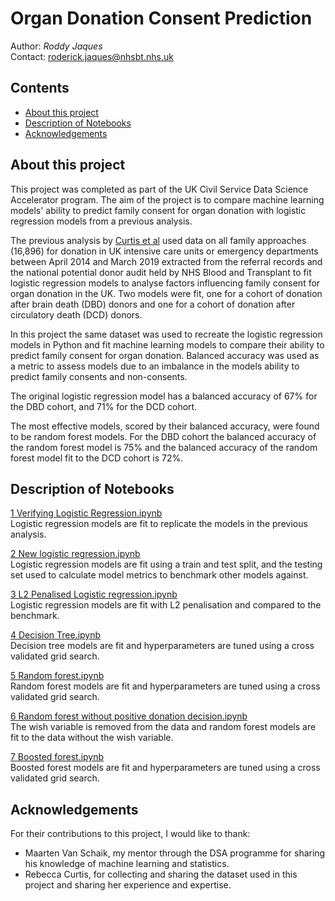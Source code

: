 # Organ Donation Consent Prediction
Author: *Roddy Jaques* <br/>
Contact: roderick.jaques@nhsbt.nhs.uk
## Contents
- [About this project](#about)
- [Description of Notebooks](#bookdesc)
- [Acknowledgements](#author)

<a name="about"/>

## About this project
This project was completed as part of the UK Civil Service Data Science Accelerator program. The aim of the project is to compare machine learning models' ability to predict family consent for organ donation with logistic regression models from a previous analysis.

The previous analysis by [Curtis et al](https://doi.org/10.1111/anae.15485) used data on all family approaches (16,896) for donation in UK intensive care units or emergency departments between April 2014 and March 2019 extracted from the referral records and the national potential donor audit held by NHS Blood and Transplant to fit logistic regression models to analyse factors influencing family consent for organ donation in the UK. Two models were fit, one for a cohort of donation after brain death (DBD) donors and one for a cohort of donation after circulatory death (DCD) donors.

In this project the same dataset was used to recreate the logistic regression models in Python and fit machine learning models to compare their ability to predict family consent for organ donation. Balanced accuracy was used as a metric to assess models due to an imbalance in the models ability to predict family consents and non-consents.

The original logistic regression model has a balanced accuracy of 67% for the DBD cohort, and 71% for the DCD cohort. 

The most effective models, scored by their balanced accuracy, were found to be random forest models. For the DBD cohort the balanced accuracy of the random forest model is 75% and the balanced accuracy of the random forest model fit to the DCD cohort is 72%. 

<a name="bookdesc"/>

## Description of Notebooks

[1 Verifying Logistic Regression.ipynb](1%20Verifying%20Logistic%20Regression.ipynb)<br/>
Logistic regression models are fit to replicate the models in the previous analysis. 

[2 New logistic regression.ipynb](2%20New%20logistic%20regression.ipynb)<br/>
Logistic regression models are fit using a train and test split, and the testing set used to calculate model metrics to benchmark other models against.

[3 L2 Penalised Logistic regression.ipynb](3%20L2%20enalised%20Logistic%20regression.ipynb)<br/>
Logistic regression models are fit with L2 penalisation and compared to the benchmark.

[4 Decision Tree.ipynb](4%20Decision%20Tree.ipynb)<br/>
Decision tree models are fit and hyperparameters are tuned using a cross validated grid search. 

[5 Random forest.ipynb](5%20Random%20forest.ipynb)<br/>
Random forest models are fit and hyperparameters are tuned using a cross validated grid search. 

[6 Random forest without positive donation decision.ipynb](6%20Random%20forest%20without%20positive%20donation%20decision.ipynb)<br/>
The wish variable is removed from the data and random forest models are fit to the data without the wish variable. 

[7 Boosted forest.ipynb](7%20Boosted%20forest.ipynb)<br/>
Boosted forest models are fit and hyperparameters are tuned using a cross validated grid search. 

<a name="author"/>

## Acknowledgements
For their contributions to this project, I would like to thank:
- Maarten Van Schaik, my mentor through the DSA programme for sharing his knowledge of machine learning and statistics.
- Rebecca Curtis, for collecting and sharing the dataset used in this project and sharing her experience and expertise. 


